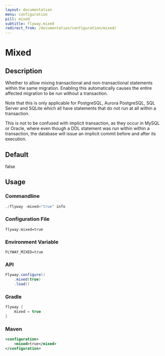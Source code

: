 ```yaml
---
layout: documentation
menu: configuration
pill: mixed
subtitle: flyway.mixed
redirect_from: /documentation/configuration/mixed/
---
```


# Mixed

## Description
Whether to allow mixing transactional and non-transactional statements within the same migration. Enabling this automatically causes the entire affected migration to be run without a transaction.

Note that this is only applicable for PostgreSQL, Aurora PostgreSQL, SQL Server and SQLite which all have statements that do not run at all within a transaction.

This is not to be confused with implicit transaction, as they occur in MySQL or Oracle, where even though a DDL statement was run within within a transaction, the database will issue an implicit commit before and after its execution.

## Default
false

## Usage

### Commandline
```powershell
./flyway -mixed="true" info
```

### Configuration File
```properties
flyway.mixed=true
```

### Environment Variable
```properties
FLYWAY_MIXED=true
```

### API
```java
Flyway.configure()
    .mixed(true)
    .load()
```

### Gradle
```groovy
flyway {
    mixed = true
}
```

### Maven
```xml
<configuration>
    <mixed>true</mixed>
</configuration>
```